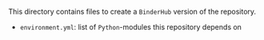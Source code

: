 This directory contains files to create a `BinderHub` version of the repository.

- `environment.yml`: list of `Python`-modules this repository depends on
